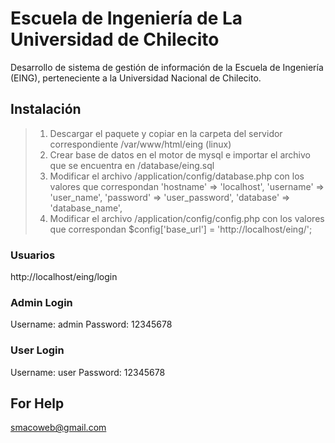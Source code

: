 # Escuela de Ingeniería de La Universidad de Chilecito
Desarrollo de sistema de gestión de información de la Escuela de Ingeniería (EING), perteneciente a la Universidad Nacional de Chilecito.

## Instalación

> 1. Descargar el paquete y copiar en la carpeta del servidor correspondiente /var/www/html/eing (linux)
> 2. Crear base de datos en el motor de mysql e importar el archivo que se encuentra en /database/eing.sql
> 3. Modificar el archivo /application/config/database.php con los valores que correspondan
		'hostname' => 'localhost',
		'username' => 'user_name',
		'password' => 'user_password',
		'database' => 'database_name',
> 4. Modificar el archivo /application/config/config.php con los valores que correspondan
		$config['base_url'] = 'http://localhost/eing/';
    


### Usuarios
http://localhost/eing/login

### Admin Login
Username: admin Password: 12345678

### User Login
Username: user Password: 12345678

## For Help
smacoweb@gmail.com

